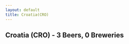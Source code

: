 ```yaml
---
layout: default
title: Croatia(CRO)
---
```



## Croatia (CRO) - 3 Beers, 0 Breweries



 
